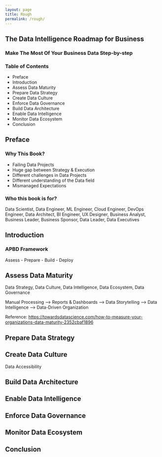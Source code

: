 ```yaml
---
layout: page
title: Rough
permalink: /rough/
---
```


## The Data Intelligence Roadmap for Business

### Make The Most Of Your Business Data Step-by-step

### Table of Contents
 - Preface
 - Introduction
 - Assess Data Maturity
 - Prepare Data Strategy
 - Create Data Culture
 - Enforce Data Governance
 - Build Data Architecture
 - Enable Data Intelligence
 - Monitor Data Ecosystem
 - Conclusion
 
## Preface

### Why This Book?
 - Failing Data Projects
 - Huge gap between Strategy & Execution
 - Different challenges in Data Projects
 - Different understanding of the Data field
 - Mismanaged Expectations
 
 
### Who this book is for?
Data Scientist, Data Engineer, ML Engineer, Cloud Engineer, DevOps Engineer, Data Architect, BI Engineer, UX Designer, Business Analyst, Business Leader, Business Sponsor, Data Leader, Data Executives

## Introduction

### APBD Framework
Assess - Prepare - Build - Deploy

## Assess Data Maturity
Data Strategy, Data Culture, Data Intelligence, Data Ecosystem, Data Governance

Manual Processing --> Reports & Dashboards --> Data Storytelling --> Data Intelligence --> Data-Driven Organization

Reference: https://towardsdatascience.com/how-to-measure-your-organizations-data-maturity-2352cbaf1896

## Prepare Data Strategy

## Create Data Culture
Data Accessibility

## Build Data Architecture

## Enable Data Intelligence 

## Enforce Data Governance

## Monitor Data Ecosystem

## Conclusion
